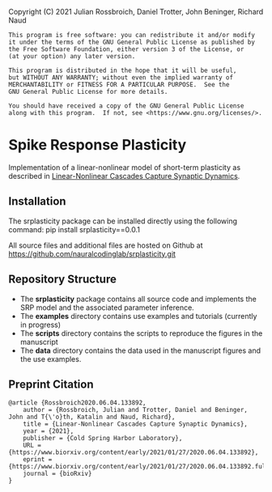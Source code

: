 Copyright (C) 2021 Julian Rossbroich, Daniel Trotter, John Beninger, Richard Naud

    This program is free software: you can redistribute it and/or modify
    it under the terms of the GNU General Public License as published by
    the Free Software Foundation, either version 3 of the License, or
    (at your option) any later version.

    This program is distributed in the hope that it will be useful,
    but WITHOUT ANY WARRANTY; without even the implied warranty of
    MERCHANTABILITY or FITNESS FOR A PARTICULAR PURPOSE.  See the
    GNU General Public License for more details.

    You should have received a copy of the GNU General Public License
    along with this program.  If not, see <https://www.gnu.org/licenses/>.

# Spike Response Plasticity

Implementation of a linear-nonlinear model of short-term plasticity as described in
[Linear-Nonlinear Cascades Capture Synaptic Dynamics](https://www.biorxiv.org/content/early/2021/01/27/2020.06.04.133892).

## Installation
The srplasticity package can be installed directly using the following command: 
pip install srplasticity==0.0.1

All source files and additional files are hosted on Github at https://github.com/nauralcodinglab/srplasticity.git

## Repository Structure

- The **srplasticity** package contains all source code and implements
the SRP model and the associated parameter inference.
- The **examples** directory contains use examples and tutorials (currently in progress)
- The **scripts** directory contains the scripts to reproduce the figures in the manuscript
- The **data** directory contains the data used in the manuscript figures and the use examples.

## Preprint Citation

<pre><code>@article {Rossbroich2020.06.04.133892,
	author = {Rossbroich, Julian and Trotter, Daniel and Beninger, John and T{\'o}th, Katalin and Naud, Richard},
	title = {Linear-Nonlinear Cascades Capture Synaptic Dynamics},
	year = {2021},
	publisher = {Cold Spring Harbor Laboratory},
	URL = {https://www.biorxiv.org/content/early/2021/01/27/2020.06.04.133892},
	eprint = {https://www.biorxiv.org/content/early/2021/01/27/2020.06.04.133892.full.pdf},
	journal = {bioRxiv}
}
</code></pre>
